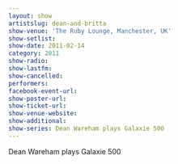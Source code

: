 ```yaml
---
layout: show
artistslug: dean-and-britta
show-venue: 'The Ruby Lounge, Manchester, UK'
show-setlist: 
show-date: 2011-02-14
category: 2011
show-radio: 
show-lastfm: 
show-cancelled: 
performers: 
facebook-event-url: 
show-poster-url: 
show-ticket-url: 
show-venue-website: 
show-additional:
show-series: Dean Wareham plays Galaxie 500
---
```


Dean Wareham plays Galaxie 500